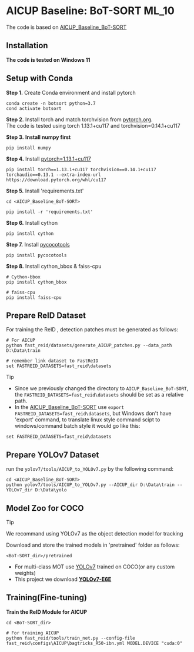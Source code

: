 # AICUP Baseline: BoT-SORT ML_10
The code is based on [AICUP_Baseline_BoT-SORT](https://github.com/ricky-696/AICUP_Baseline_BoT-SORT)

## Installation

**The code is tested on Windows 11**

## Setup with Conda
**Step 1.** Create Conda environment and install pytorch
```shell
conda create -n botsort python=3.7
cond activate botsort
```
**Step 2.** Install torch and match torchvision from [pytorch.org](https://pytorch.org/get-started/previous-versions/).<br>
The code is tested using torch 1.13.1+cu117 and torchvision=0.14.1+cu117

**Step 3.** **Install numpy first**
```shell
pip install numpy
```

**Step 4.** Install [pytorch=1.13.1+cu117](https://pytorch.org/get-started/previous-versions/)
```shell
pip install torch==1.13.1+cu117 torchvision==0.14.1+cu117 torchaudio==0.13.1 --extra-index-url https://download.pytorch.org/whl/cu117
```

**Step 5.** Install 'requirements.txt'
```shell
cd <AICUP_Baseline_BoT-SORT>

pip install -r 'requirements.txt'
```

**Step 6.** Install cython
```shell
pip install cython
```

**Step 7.** Install [pycocotools](https://github.com/cocodataset/cocoapi/blob/master/PythonAPI/pycocotools/coco.py)
```shell
pip install pycocotools
```

**Step 8.** Install cython_bbox & faiss-cpu
```shell
# Cython-bbox
pip install cython_bbox

# faiss-cpu
pip install faiss-cpu
```

## Prepare ReID Dataset

For training the ReID , detection patches must be generated as follows:

```shell
# For AICUP
python fast_reid/datasets/generate_AICUP_patches.py --data_path D:\Data\train

# remember link dataset to FastReID
set FASTREID_DATASETS=fast_reid\datasets
```
>[!TIP]
>+ Since we previously changed the directory to `AICUP_Baseline_BoT-SORT`, 
> the `FASTREID_DATASETS=fast_reid\datasets` should be set as a relative path.
>+ In the [AICUP_Baseline_BoT-SORT](https://github.com/ricky-696/AICUP_Baseline_BoT-SORT)
> use ```export FASTREID_DATASETS=fast_reid\datasets```, but Windows don't have 'export'
>command, to translate linux style command scipt to windows/command batch style it would go like this:
>```shell
>set FASTREID_DATASETS=fast_reid\datasets
>```

## Prepare YOLOv7 Dataset
run the `yolov7/tools/AICUP_to_YOLOv7.py` by the following command:

```shell
cd <AICUP_Baseline_BoT-SORT>
python yolov7/tools/AICUP_to_YOLOv7.py --AICUP_dir D:\Data\train --YOLOv7_dir D:\Data\yolo
```
## Model Zoo for COCO
>[!TIP]
> We recommand using YOLOv7 as the object detection model for tracking

Download and store the trained models in 'pretrained' folder as follows:
```shell
<BoT-SORT_dir>/pretrained
```

+ For multi-class MOT use [YOLOv7](https://github.com/WongKinYiu/yolov7) trained on COCO(or any custom weights)
+ This project we download [**YOLOv7-E6E**](https://github.com/WongKinYiu/yolov7/releases/download/v0.1/yolov7-e6e.pt)

## Training(Fine-tuning)

**Train the ReID Module for AICUP**
```shell
cd <BoT-SORT_dir>

# For training AICUP
python fast_reid/tools/train_net.py --config-file fast_reid\configs\AICUP\bagtricks_R50-ibn.yml MODEL.DEVICE "cuda:0"
```

